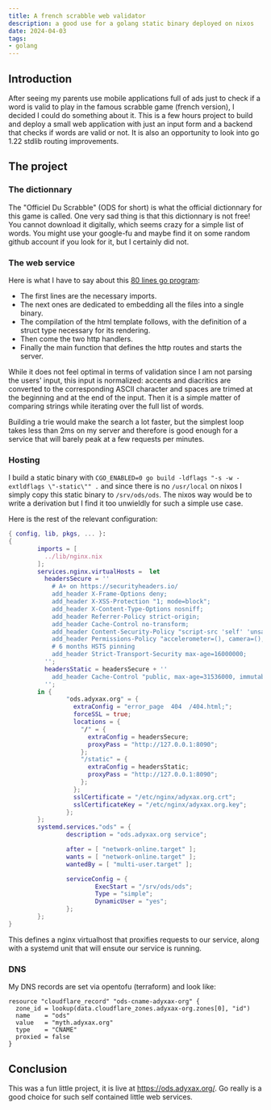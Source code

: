 ```yaml
---
title: A french scrabble web validator
description: a good use for a golang static binary deployed on nixos
date: 2024-04-03
tags:
- golang
---
```


## Introduction

After seeing my parents use mobile applications full of ads just to check if a word is valid to play in the famous scrabble game (french version), I decided I could do something about it. This is a few hours project to build and deploy a small web application with just an input form and a backend that checks if words are valid or not. It is also an opportunity to look into go 1.22 stdlib routing improvements.

## The project

### The dictionnary

The "Officiel Du Scrabble" (ODS for short) is what the official dictionnary for this game is called. One very sad thing is that this dictionnary is not free! You cannot download it digitally, which seems crazy for a simple list of words. You might use your google-fu and maybe find it on some random github account if you look for it, but I certainly did not.

### The web service

Here is what I have to say about this [80 lines go program](https://git.adyxax.org/adyxax/ods/tree/main.go):
- The first lines are the necessary imports.
- The next ones are dedicated to embedding all the files into a single binary.
- The compilation of the html template follows, with the definition of a struct type necessary for its rendering.
- Then come the two http handlers.
- Finally the main function that defines the http routes and starts the server.

While it does not feel optimal in terms of validation since I am not parsing the users' input, this input is normalized: accents and diacritics are converted to the corresponding ASCII character and spaces are trimed at the beginning and at the end of the input. Then it is a simple matter of comparing strings while iterating over the full list of words.

Building a trie would make the search a lot faster, but the simplest loop takes less than 2ms on my server and therefore is good enough for a service that will barely peak at a few requests per minutes.

### Hosting

I build a static binary with `CGO_ENABLED=0 go build -ldflags "-s -w -extldflags \"-static\"" .` and since there is no `/usr/local` on nixos I simply copy this static binary to `/srv/ods/ods`. The nixos way would be to write a derivation but I find it too unwieldly for such a simple use case.

Here is the rest of the relevant configuration:

``` nix
{ config, lib, pkgs, ... }:
{
        imports = [
          ../lib/nginx.nix
        ];
        services.nginx.virtualHosts =  let
          headersSecure = ''
            # A+ on https://securityheaders.io/
            add_header X-Frame-Options deny;
            add_header X-XSS-Protection "1; mode=block";
            add_header X-Content-Type-Options nosniff;
            add_header Referrer-Policy strict-origin;
            add_header Cache-Control no-transform;
            add_header Content-Security-Policy "script-src 'self' 'unsafe-inline'";
            add_header Permissions-Policy "accelerometer=(), camera=(), geolocation=(), gyroscope=(), magnetometer=(), microphone=(), payment=(), usb=()";
            # 6 months HSTS pinning
            add_header Strict-Transport-Security max-age=16000000;
          '';
          headersStatic = headersSecure + ''
            add_header Cache-Control "public, max-age=31536000, immutable";
          '';
        in {
                "ods.adyxax.org" = {
                  extraConfig = "error_page  404  /404.html;";
                  forceSSL = true;
                  locations = {
                    "/" = {
                      extraConfig = headersSecure;
                      proxyPass = "http://127.0.0.1:8090";
                    };
                    "/static" = {
                      extraConfig = headersStatic;
                      proxyPass = "http://127.0.0.1:8090";
                    };
                  };
                  sslCertificate = "/etc/nginx/adyxax.org.crt";
                  sslCertificateKey = "/etc/nginx/adyxax.org.key";
                };
        };
        systemd.services."ods" = {
                description = "ods.adyxax.org service";

                after = [ "network-online.target" ];
                wants = [ "network-online.target" ];
                wantedBy = [ "multi-user.target" ];

                serviceConfig = {
                        ExecStart = "/srv/ods/ods";
                        Type = "simple";
                        DynamicUser = "yes";
                };
        };
}
```

This defines a nginx virtualhost that proxifies requests to our service, along with a systemd unit that will ensute our service is running.

### DNS

My DNS records are set via opentofu (terraform) and look like:

``` hcl
resource "cloudflare_record" "ods-cname-adyxax-org" {
  zone_id = lookup(data.cloudflare_zones.adyxax-org.zones[0], "id")
  name    = "ods"
  value   = "myth.adyxax.org"
  type    = "CNAME"
  proxied = false
}
```

## Conclusion

This was a fun little project, it is live at https://ods.adyxax.org/. Go really is a good choice for such self contained little web services.
